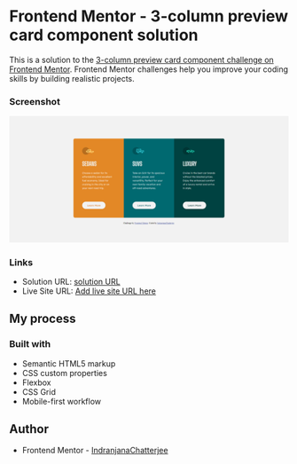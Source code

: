 # Frontend Mentor - 3-column preview card component solution

This is a solution to the [3-column preview card component challenge on Frontend Mentor](https://www.frontendmentor.io/challenges/3column-preview-card-component-pH92eAR2-). Frontend Mentor challenges help you improve your coding skills by building realistic projects. 


### Screenshot

![](./images/screenshot.png)


### Links

- Solution URL: [solution URL](https://github.com/IndranjanaChatterjee/3-column-preview-card-component)
- Live Site URL: [Add live site URL here](https://your-live-site-url.com)

## My process

### Built with

- Semantic HTML5 markup
- CSS custom properties
- Flexbox
- CSS Grid
- Mobile-first workflow






## Author
- Frontend Mentor - [IndranjanaChatterjee](https://www.frontendmentor.io/profile/IndranjanaChatterjee)



